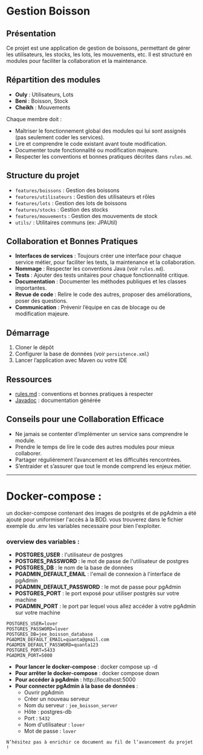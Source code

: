 # Gestion Boisson

## Présentation

Ce projet est une application de gestion de boissons, permettant de gérer les utilisateurs, les stocks, les lots, les mouvements, etc. Il est structuré en modules pour faciliter la collaboration et la maintenance.

## Répartition des modules

- **Ouly** : Utilisateurs, Lots
- **Beni** : Boisson, Stock
- **Cheikh** : Mouvements

Chaque membre doit :
- Maîtriser le fonctionnement global des modules qui lui sont assignés (pas seulement coder les services).
- Lire et comprendre le code existant avant toute modification.
- Documenter toute fonctionnalité ou modification majeure.
- Respecter les conventions et bonnes pratiques décrites dans `rules.md`.

## Structure du projet

- `features/boissons` : Gestion des boissons
- `features/utilisateurs` : Gestion des utilisateurs et rôles
- `features/lots` : Gestion des lots de boissons
- `features/stocks` : Gestion des stocks
- `features/mouvements` : Gestion des mouvements de stock
- `utils/` : Utilitaires communs (ex: JPAUtil)

## Collaboration et Bonnes Pratiques

- **Interfaces de services** : Toujours créer une interface pour chaque service métier, pour faciliter les tests, la maintenance et la collaboration.
- **Nommage** : Respecter les conventions Java (voir `rules.md`).
- **Tests** : Ajouter des tests unitaires pour chaque fonctionnalité critique.
- **Documentation** : Documenter les méthodes publiques et les classes importantes.
- **Revue de code** : Relire le code des autres, proposer des améliorations, poser des questions.
- **Communication** : Prévenir l’équipe en cas de blocage ou de modification majeure.

## Démarrage

1. Cloner le dépôt
2. Configurer la base de données (voir `persistence.xml`)
3. Lancer l’application avec Maven ou votre IDE

## Ressources

- [rules.md](./rules.md) : conventions et bonnes pratiques à respecter
- [Javadoc](./target/site/apidocs/) : documentation générée

## Conseils pour une Collaboration Efficace

- Ne jamais se contenter d’implémenter un service sans comprendre le module.
- Prendre le temps de lire le code des autres modules pour mieux collaborer.
- Partager régulièrement l’avancement et les difficultés rencontrées.
- S’entraider et s’assurer que tout le monde comprend les enjeux métier.

---
# Docker-compose : 
un docker-compose contenant des images de postgrès et de pgAdmin a été ajouté pour uniformiser l'accès à la BDD. 
vous trouverez dans le fichier exemple du .env les variables necessaire pour bien l'exploiter.

### overview des variables : 
- **POSTGRES_USER** : l'utilisateur de postgres 
- **POSTGRES_PASSWORD** : le mot de passe de l'utilisateur de postgres 
- **POSTGRES_DB** :  le nom de la base de données 
- **PGADMIN_DEFAULT_EMAIL** :  l'email de connexion à l'interface de pgAdmin 
- **PGADMIN_DEFAULT_PASSWORD** : le mot de passe pour pgAdmin
- **POSTGRES_PORT** : le port exposé pour utiliser postgrès sur votre machine 
- **PGADMIN_PORT** : le port par lequel vous allez accéder à votre pgAdmin sur votre machine
```
POSTGRES_USER=lover 
POSTGRES_PASSWORD=lover
POSTGRES_DB=jee_boisson_database
PGADMIN_DEFAULT_EMAIL=quanta@gmail.com
PGADMIN_DEFAULT_PASSWORD=quanta123
POSTGRES_PORT=5433
PGADMIN_PORT=5000
```
- **Pour lancer le docker-compose** : docker compose up -d
- **Pour arrêter le docker-compose** : docker compose down
- **Pour accéder à pgAdmin** : http://localhost:5000
- **Pour connecter pgAdmin à la base de données** : 
  - Ouvrir pgAdmin
  - Créer un nouveau serveur
  - Nom du serveur : `jee_boisson_server`
  - Hôte : postgres-db
  - Port : `5432`
  - Nom d'utilisateur : `lover`
  - Mot de passe : `lover`

```
N’hésitez pas à enrichir ce document au fil de l’avancement du projet !

